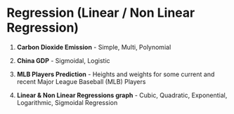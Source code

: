 # Regression (Linear / Non Linear Regression)

1. **Carbon Dioxide Emission** - Simple, Multi, Polynomial  

2. **China GDP** - Sigmoidal, Logistic  

3. **MLB Players Prediction** - Heights and weights for some current and recent Major League Baseball (MLB) Players

4. **Linear & Non Linear Regressions graph** - Cubic, Quadratic, Exponential, Logarithmic, Sigmoidal Regression

